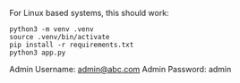 For Linux based systems, this should work:
```
python3 -m venv .venv
source .venv/bin/activate
pip install -r requirements.txt
python3 app.py
```

Admin Username: admin@abc.com 
Admin Password: admin
